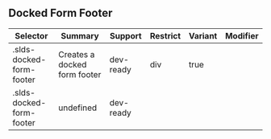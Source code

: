 

## Docked Form Footer

| Selector | Summary | Support | Restrict | Variant | Modifier |
|-------|-------|-------|-------|-------|-------|
| .slds-docked-form-footer | Creates a docked form footer | dev-ready | div | true |   |
| .slds-docked-form-footer | undefined | dev-ready |   |   |   |